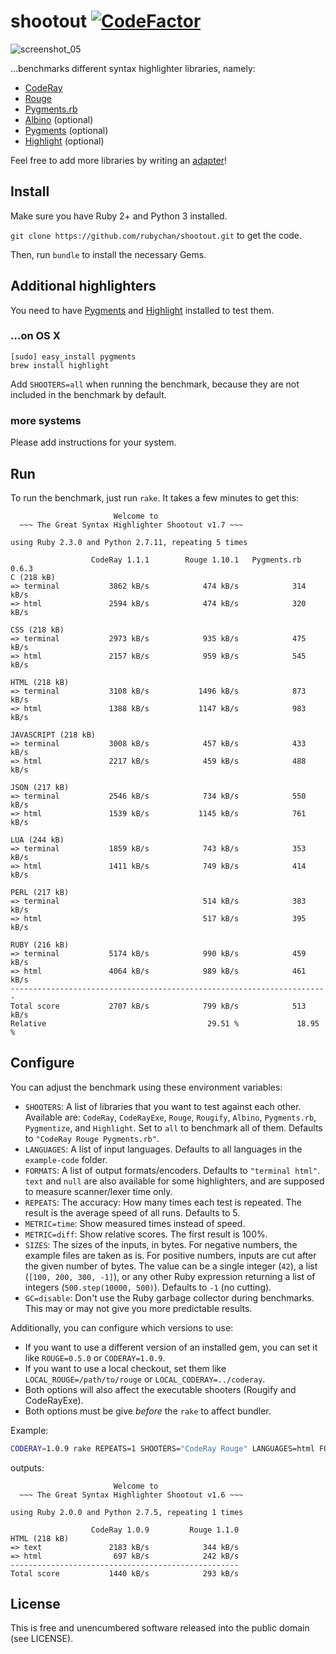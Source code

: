# shootout [![CodeFactor](https://www.codefactor.io/repository/github/rubychan/shootout/badge/master)](https://www.codefactor.io/repository/github/rubychan/shootout/overview/master)

![screenshot_05](https://cloud.githubusercontent.com/assets/1037292/6815049/68c09fda-d285-11e4-8df4-c7ffc2b6fd29.jpg)

…benchmarks different syntax highlighter libraries, namely:

- [CodeRay](https://github.com/rubychan/coderay)
- [Rouge](https://github.com/jayferd/rouge)
- [Pygments.rb](https://github.com/tmm1/pygments.rb)
- [Albino](https://github.com/github/albino) (optional)
- [Pygments](https://bitbucket.org/birkenfeld/pygments-main) (optional)
- [Highlight](http://www.andre-simon.de/doku/highlight/en/highlight.html) (optional)

Feel free to add more libraries by writing an [adapter](https://github.com/rubychan/shootout/tree/master/adapters)!


## Install

Make sure you have Ruby 2+ and Python 3 installed.

`git clone https://github.com/rubychan/shootout.git` to get the code.

Then, run `bundle` to install the necessary Gems.


## Additional highlighters

You need to have [Pygments](http://pygments.org/) and [Highlight](http://www.andre-simon.de/doku/highlight/en/highlight.html) installed to test them.

### …on OS X

```
[sudo] easy_install pygments
brew install highlight
```

Add `SHOOTERS=all` when running the benchmark, because they are not included in the benchmark by default.

### more systems

Please add instructions for your system.


## Run

To run the benchmark, just run `rake`. It takes a few minutes to get this:

```
                       Welcome to
  ~~~ The Great Syntax Highlighter Shootout v1.7 ~~~

using Ruby 2.3.0 and Python 2.7.11, repeating 5 times

                  CodeRay 1.1.1        Rouge 1.10.1   Pygments.rb 0.6.3
C (218 kB)
=> terminal           3862 kB/s            474 kB/s            314 kB/s
=> html               2594 kB/s            474 kB/s            320 kB/s

CSS (218 kB)
=> terminal           2973 kB/s            935 kB/s            475 kB/s
=> html               2157 kB/s            959 kB/s            545 kB/s

HTML (218 kB)
=> terminal           3108 kB/s           1496 kB/s            873 kB/s
=> html               1388 kB/s           1147 kB/s            983 kB/s

JAVASCRIPT (218 kB)
=> terminal           3008 kB/s            457 kB/s            433 kB/s
=> html               2217 kB/s            459 kB/s            488 kB/s

JSON (217 kB)
=> terminal           2546 kB/s            734 kB/s            550 kB/s
=> html               1539 kB/s           1145 kB/s            761 kB/s

LUA (244 kB)
=> terminal           1859 kB/s            743 kB/s            353 kB/s
=> html               1411 kB/s            749 kB/s            414 kB/s

PERL (217 kB)
=> terminal                                514 kB/s            383 kB/s
=> html                                    517 kB/s            395 kB/s

RUBY (216 kB)
=> terminal           5174 kB/s            990 kB/s            459 kB/s
=> html               4064 kB/s            989 kB/s            461 kB/s
-----------------------------------------------------------------------
Total score           2707 kB/s            799 kB/s            513 kB/s
Relative                                    29.51 %             18.95 %
```

## Configure

You can adjust the benchmark using these environment variables:

- `SHOOTERS`: A list of libraries that you want to test against each other. Available are: `CodeRay`, `CodeRayExe`, `Rouge`, `Rougify`, `Albino`, `Pygments.rb`, `Pygmentize`, and `Highlight`. Set to `all` to benchmark all of them. Defaults to `"CodeRay Rouge Pygments.rb"`.
- `LANGUAGES`: A list of input languages. Defaults to all languages in the `example-code` folder.
- `FORMATS`: A list of output formats/encoders. Defaults to `"terminal html"`. `text` and `null` are also available for some highlighters, and are supposed to measure scanner/lexer time only.
- `REPEATS`: The accuracy: How many times each test is repeated. The result is the average speed of all runs. Defaults to 5.
- `METRIC=time`: Show measured times instead of speed.
- `METRIC=diff`: Show relative scores. The first result is 100%.
- `SIZES`: The sizes of the inputs, in bytes. For negative numbers, the example files are taken as is. For positive numbers, inputs are cut after the given number of bytes. The value can be a single integer (`42`), a list (`[100, 200, 300, -1]`), or any other Ruby expression returning a list of integers (`500.step(10000, 500)`). Defaults to `-1` (no cutting).
- `GC=disable`: Don't use the Ruby garbage collector during benchmarks. This may or may not give you more predictable results.

Additionally, you can configure which versions to use:

- If you want to use a different version of an installed gem, you can set it like `ROUGE=0.5.0` or `CODERAY=1.0.9`.
- If you want to use a local checkout, set them like `LOCAL_ROUGE=/path/to/rouge` or `LOCAL_CODERAY=../coderay`.
- Both options will also affect the executable shooters (Rougify and CodeRayExe).
- Both options must be give _before_ the `rake` to affect bundler.

Example:

```bash
CODERAY=1.0.9 rake REPEATS=1 SHOOTERS="CodeRay Rouge" LANGUAGES=html FORMATS="text html"
```

outputs:

```
                       Welcome to
  ~~~ The Great Syntax Highlighter Shootout v1.6 ~~~

using Ruby 2.0.0 and Python 2.7.5, repeating 1 times

                  CodeRay 1.0.9         Rouge 1.1.0
HTML (218 kB)
=> text               2183 kB/s            344 kB/s
=> html                697 kB/s            242 kB/s
---------------------------------------------------
Total score           1440 kB/s            293 kB/s
```

## License

This is free and unencumbered software released into the public domain (see LICENSE).
